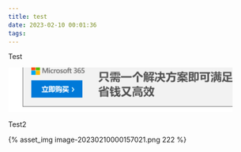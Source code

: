 ```yaml
---
title: test
date: 2023-02-10 00:01:36
tags:
---
```




Test

![213](./test/image-20230210000157021.png)



Test2



{% asset_img image-20230210000157021.png 222 %}
